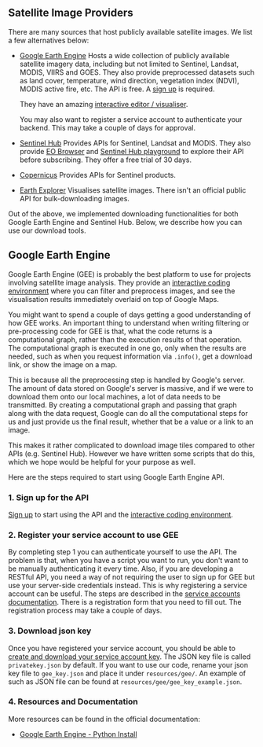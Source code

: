 ## Satellite Image Providers

There are many sources that host publicly available satellite images.
We list a few alternatives below:

- [Google Earth Engine](https://earthengine.google.com/)
    Hosts a wide collection of publicly available satellite imagery data, 
    including but not limited to Sentinel, Landsat, MODIS, VIIRS and GOES.
    They also provide preprocessed datasets such as land cover, temperature, 
    wind direction, vegetation index (NDVI), MODIS active fire, etc.
    The API is free. A [sign up](https://earthengine.google.com/signup/) is required.
    
    They have an amazing [interactive editor / visualiser](code.earthengine.google.com/).
    
    You may also want to register a service account to authenticate your backend. 
    This may take a couple of days for approval.
- [Sentinel Hub](https://www.sentinel-hub.com/)
    Provides APIs for Sentinel, Landsat and MODIS. 
    They also provide [EO Browser](https://apps.sentinel-hub.com/eo-browser/) 
    and [Sentinel Hub playground](https://apps.sentinel-hub.com/sentinel-playground/)
    to explore their API before subscribing. They offer a free trial of 30 days.
- [Copernicus](https://scihub.copernicus.eu/)
    Provides APIs for Sentinel products.
- [Earth Explorer](https://earthexplorer.usgs.gov/)
    Visualises satellite images. There isn't an official public API for bulk-downloading images.

Out of the above, we implemented downloading functionalities for both Google Earth Engine and Sentinel Hub. 
Below, we describe how you can use our download tools.

## Google Earth Engine
Google Earth Engine (GEE) is probably the best platform to use for projects involving satellite image analysis. 
They provide an [interactive coding environment](https://code.earthengine.google.com/) where you can filter and preprocess images, 
and see the visualisation results immediately overlaid on top of Google Maps.

You might want to spend a couple of days getting a good understanding of how GEE works.
An important thing to understand when writing filtering or pre-processing code for GEE is that, 
what the code returns is a computational graph, rather than the execution results of that operation.
The computational graph is executed in one go, only when the results are needed, 
such as when you request information via `.info()`, get a download link, or show the image on a map.

This is because all the preprocessing step is handled by Google's server. 
The amount of data stored on Google's server is massive, and if we were to download them onto our local machines, 
a lot of data needs to be transmitted. 
By creating a computational graph and passing that graph along with the data request,
Google can do all the computational steps for us and just provide us the final result, whether that be a value or a link to an image.

This makes it rather complicated to download image tiles compared to other APIs (e.g. Sentinel Hub).
However we have written some scripts that do this, which we hope would be helpful for your purpose as well.

Here are the steps required to start using Google Earth Engine API.

### 1. Sign up for the API
[Sign up](https://earthengine.google.com/signup/) to start using the API and the [interactive coding environment](https://code.earthengine.google.com/).

### 2. Register your service account to use GEE
By completing step 1 you can authenticate yourself to use the API. 
The problem is that, when you have a script you want to run, you don't want to be manually authenticating it every time.
Also, if you are developing a RESTful API, you need a way of not requiring the user to sign up for GEE but use your server-side credentials instead.
This is why registering a service account can be useful. The steps are described in the [service accounts documentation](https://developers.google.com/earth-engine/service_account).
There is a registration form that you need to fill out. The registration process may take a couple of days.

### 3. Download json key
Once you have registered your service account, you should be able to [create and download your service account key](https://console.developers.google.com/iam-admin/serviceaccounts/details/).
The JSON key file is called `privatekey.json` by default. If you want to use our code, rename your json key file to `gee_key.json` and place it under `resources/gee/`.
An example of such as JSON file can be found at `resources/gee/gee_key_example.json`.

### 4. Resources and Documentation
More resources can be found in the official documentation:
- [Google Earth Engine - Python Install](https://developers.google.com/earth-engine/python_install)
